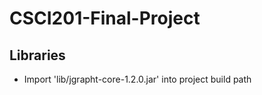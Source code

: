 # CSCI201-Final-Project

## Libraries
- Import 'lib/jgrapht-core-1.2.0.jar' into project build path

